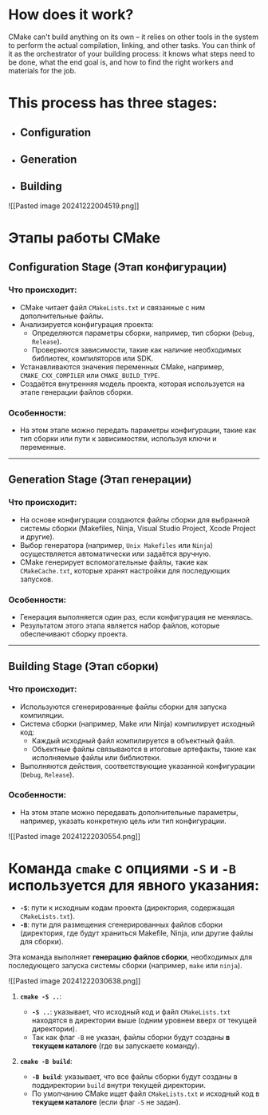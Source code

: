 # How does it work?

CMake can't build anything on its own – it relies on other tools in the system to perform
the actual compilation, linking, and other tasks. You can think of it as the orchestrator of
your building process: it knows what steps need to be done, what the end goal is, and how
to find the right workers and materials for the job.
# This process has three stages:
- ## Configuration
- ## Generation
- ## Building
![[Pasted image 20241222004519.png]]
# Этапы работы CMake

## Configuration Stage (Этап конфигурации)

### Что происходит:

- CMake читает файл `CMakeLists.txt` и связанные с ним дополнительные файлы.
- Анализируется конфигурация проекта:
    - Определяются параметры сборки, например, тип сборки (`Debug`, `Release`).
    - Проверяются зависимости, такие как наличие необходимых библиотек, компиляторов или SDK.
- Устанавливаются значения переменных CMake, например, `CMAKE_CXX_COMPILER` или `CMAKE_BUILD_TYPE`.
- Создаётся внутренняя модель проекта, которая используется на этапе генерации файлов сборки.

### Особенности:

- На этом этапе можно передать параметры конфигурации, такие как тип сборки или пути к зависимостям, используя ключи и переменные.

---

## Generation Stage (Этап генерации)

### Что происходит:

- На основе конфигурации создаются файлы сборки для выбранной системы сборки (Makefiles, Ninja, Visual Studio Project, Xcode Project и другие).
- Выбор генератора (например, `Unix Makefiles` или `Ninja`) осуществляется автоматически или задаётся вручную.
- CMake генерирует вспомогательные файлы, такие как `CMakeCache.txt`, которые хранят настройки для последующих запусков.

### Особенности:

- Генерация выполняется один раз, если конфигурация не менялась.
- Результатом этого этапа является набор файлов, которые обеспечивают сборку проекта.

---

## Building Stage (Этап сборки)

### Что происходит:

- Используются сгенерированные файлы сборки для запуска компиляции.
- Система сборки (например, Make или Ninja) компилирует исходный код:
    - Каждый исходный файл компилируется в объектный файл.
    - Объектные файлы связываются в итоговые артефакты, такие как исполняемые файлы или библиотеки.
- Выполняются действия, соответствующие указанной конфигурации (`Debug`, `Release`).

### Особенности:

- На этом этапе можно передавать дополнительные параметры, например, указать конкретную цель или тип конфигурации.



![[Pasted image 20241222030554.png]]

# Команда `cmake` с опциями `-S` и `-B` используется для явного указания:

- **`-S`**: пути к исходным кодам проекта (директория, содержащая `CMakeLists.txt`).
- **`-B`**: пути для размещения сгенерированных файлов сборки (директория, где будут храниться Makefile, Ninja, или другие файлы для сборки).

Эта команда выполняет **генерацию файлов сборки**, необходимых для последующего запуска системы сборки (например, `make` или `ninja`).

![[Pasted image 20241222030638.png]]
1. **`cmake -S ..`**:
    
    - **`-S ..`**: указывает, что исходный код и файл `CMakeLists.txt` находятся в директории выше (одним уровнем вверх от текущей директории).
    - Так как флаг `-B` не указан, файлы сборки будут созданы **в текущем каталоге** (где вы запускаете команду).
2. **`cmake -B build`**:
    
    - **`-B build`**: указывает, что все файлы сборки будут созданы в поддиректории `build` внутри текущей директории.
    - По умолчанию CMake ищет файл `CMakeLists.txt` и исходный код в **текущем каталоге** (если флаг `-S` не задан).


